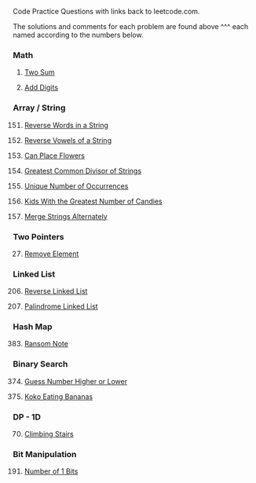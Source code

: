 
Code Practice Questions with links back to leetcode.com.

The solutions and comments for each problem are found above ^^^ each named according to the numbers below.

### Math

1. [Two Sum](https://leetcode.com/problems/two-sum/description/)

258. [Add Digits](https://leetcode.com/problems/add-digits/description/)

### Array / String

151. [Reverse Words in a String](https://leetcode.com/problems/reverse-words-in-a-string/description)

345. [Reverse Vowels of a String](https://leetcode.com/problems/reverse-vowels-of-a-string/description/)

605. [Can Place Flowers](https://leetcode.com/problems/can-place-flowers/description)

1071. [Greatest Common Divisor of Strings](https://leetcode.com/problems/greatest-common-divisor-of-strings/description/)

1207.  [Unique Number of Occurrences](https://leetcode.com/problems/unique-number-of-occurrences/description/)

1431. [Kids With the Greatest Number of Candies](https://leetcode.com/problems/kids-with-the-greatest-number-of-candies/description)

1768. [Merge Strings Alternately](https://leetcode.com/problems/merge-strings-alternately/description)

### Two Pointers

27. [Remove Element](https://leetcode.com/problems/remove-element/)

### Linked List

206. [Reverse Linked List](https://leetcode.com/problems/reverse-linked-list/description)

234. [Palindrome Linked List](https://leetcode.com/problems/palindrome-linked-list/description/)

### Hash Map

383. [Ransom Note](https://leetcode.com/problems/ransom-note/description/)

### Binary Search

374. [Guess Number Higher or Lower](https://leetcode.com/problems/guess-number-higher-or-lower/description)

875. [Koko Eating Bananas](https://leetcode.com/problems/koko-eating-bananas/description/)

### DP - 1D

70. [Climbing Stairs](https://leetcode.com/problems/climbing-stairs/description/)

### Bit Manipulation

191. [Number of 1 Bits](https://leetcode.com/problems/number-of-1-bits/description/)
